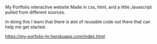 My Portfolio interactive website
Made in css, html, and a little Javascript pulled from different sources. 

In doing this I learn that there is alot of reusable code out there that can help me get started. 


https://my-porfolio-hr.herokuapp.com/index.html
